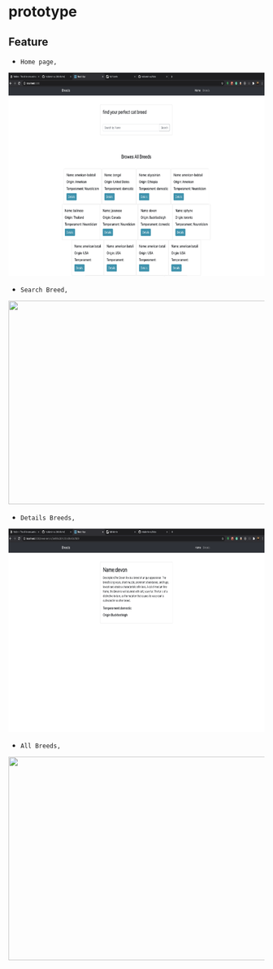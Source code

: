 # prototype

## Feature
- `Home page,`
<img src="photo/home.png" width="700" height="400">

- `Search Breed,`
<img src="photo/search.png" width="700" height="400">

- `Details Breeds,`
<img src="photo/dtls_breed.png" width="700" height="400">

- `All Breeds,`
<img src="photo/All_Breed.png" width="700" height="400">
